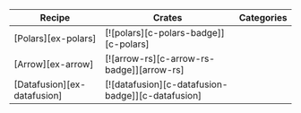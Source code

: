 | Recipe | Crates | Categories |
|--------|--------|------------|
| [Polars][ex-polars] | [![polars][c-polars-badge]][c-polars] | |
| [Arrow][ex-arrow] | [![arrow-rs][c-arrow-rs-badge]][arrow-rs] | |
| [Datafusion][ex-datafusion] | [![datafusion][c-datafusion-badge]][c-datafusion] | |

